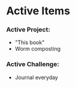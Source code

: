 # Active Items

### Active Project:

* "This book"
* Worm composting

### Active Challenge:

* Journal everyday



